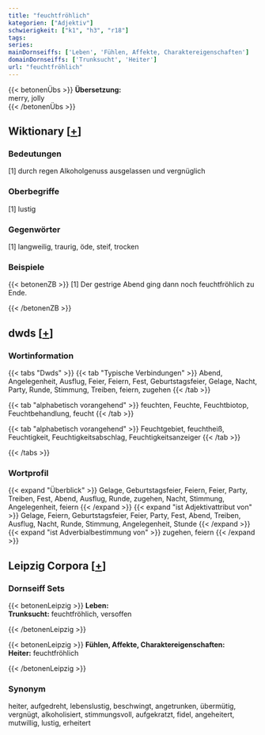 ```yaml
---
title: "feuchtfröhlich"
kategorien: ["Adjektiv"]
schwierigkeit: ["k1", "h3", "r18"]
tags:
series:
mainDornseiffs: ['Leben', 'Fühlen, Affekte, Charaktereigenschaften']
domainDornseiffs: ['Trunksucht', 'Heiter']
url: "feuchtfröhlich"
---
```


{{< betonenÜbs >}}
**Übersetzung:**  
merry, jolly  
{{< /betonenÜbs >}}

## Wiktionary [[+](https://de.wiktionary.org/wiki/feuchtfröhlich)]

### Bedeutungen
[1] durch regen Alkoholgenuss ausgelassen und vergnüglich  

### Oberbegriffe
[1] lustig  

### Gegenwörter
[1] langweilig, traurig, öde, steif, trocken  

### Beispiele
{{< betonenZB >}}
[1] Der gestrige Abend ging dann noch feuchtfröhlich zu Ende.  

{{< /betonenZB >}}


## dwds [[+](https://www.dwds.de/wb/feuchtfröhlich)]

### Wortinformation
{{< tabs "Dwds" >}}
{{< tab "Typische Verbindungen" >}}
Abend, Angelegenheit, Ausflug, Feier, Feiern, Fest, Geburtstagsfeier, Gelage, Nacht, Party, Runde, Stimmung, Treiben, feiern, zugehen
{{< /tab >}}

{{< tab "alphabetisch vorangehend" >}}
feuchten, Feuchte, Feuchtbiotop, Feuchtbehandlung, feucht
{{< /tab >}}

{{< tab "alphabetisch vorangehend" >}}
Feuchtgebiet, feuchtheiß, Feuchtigkeit, Feuchtigkeitsabschlag, Feuchtigkeitsanzeiger
{{< /tab >}}

{{< /tabs >}}

### Wortprofil
{{< expand "Überblick" >}} Gelage, Geburtstagsfeier, Feiern, Feier, Party, Treiben, Fest, Abend, Ausflug, Runde, zugehen, Nacht, Stimmung, Angelegenheit, feiern {{< /expand >}}
{{< expand "ist Adjektivattribut von" >}} Gelage, Feiern, Geburtstagsfeier, Feier, Party, Fest, Abend, Treiben, Ausflug, Nacht, Runde, Stimmung, Angelegenheit, Stunde {{< /expand >}}
{{< expand "ist Adverbialbestimmung von" >}} zugehen, feiern {{< /expand >}}

## Leipzig Corpora [[+](https://corpora.uni-leipzig.de/en/res?word=feuchtfröhlich&corpusId=deu_newscrawl-public_2018)]

### Dornseiff Sets
{{< betonenLeipzig >}}
**Leben:**  
**Trunksucht:** feuchtfröhlich, versoffen  

{{< /betonenLeipzig >}}


{{< betonenLeipzig >}}
**Fühlen, Affekte, Charaktereigenschaften:**  
**Heiter:** feuchtfröhlich  

{{< /betonenLeipzig >}}

### Synonym
heiter, aufgedreht, lebenslustig, beschwingt, angetrunken, übermütig, vergnügt, alkoholisiert, stimmungsvoll, aufgekratzt, fidel, angeheitert, mutwillig, lustig, erheitert

